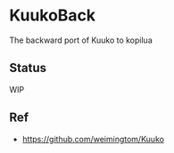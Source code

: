 # KuukoBack
The backward port of Kuuko to kopilua

## Status  
WIP  

## Ref  
* https://github.com/weimingtom/Kuuko  
